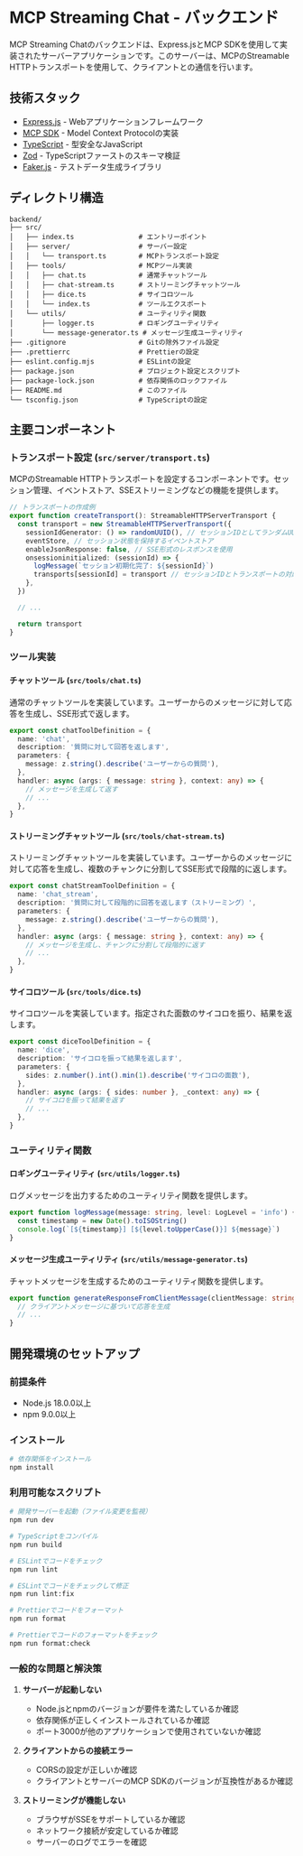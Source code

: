 # MCP Streaming Chat - バックエンド

MCP Streaming Chatのバックエンドは、Express.jsとMCP SDKを使用して実装されたサーバーアプリケーションです。このサーバーは、MCPのStreamable HTTPトランスポートを使用して、クライアントとの通信を行います。

## 技術スタック

- [Express.js](https://expressjs.com/) - Webアプリケーションフレームワーク
- [MCP SDK](https://github.com/modelcontextprotocol/typescript-sdk) - Model Context Protocolの実装
- [TypeScript](https://www.typescriptlang.org/) - 型安全なJavaScript
- [Zod](https://github.com/colinhacks/zod) - TypeScriptファーストのスキーマ検証
- [Faker.js](https://fakerjs.dev/) - テストデータ生成ライブラリ

## ディレクトリ構造

```
backend/
├── src/
│   ├── index.ts                # エントリーポイント
│   ├── server/                 # サーバー設定
│   │   └── transport.ts        # MCPトランスポート設定
│   ├── tools/                  # MCPツール実装
│   │   ├── chat.ts             # 通常チャットツール
│   │   ├── chat-stream.ts      # ストリーミングチャットツール
│   │   ├── dice.ts             # サイコロツール
│   │   └── index.ts            # ツールエクスポート
│   └── utils/                  # ユーティリティ関数
│       ├── logger.ts           # ロギングユーティリティ
│       └── message-generator.ts # メッセージ生成ユーティリティ
├── .gitignore                  # Gitの除外ファイル設定
├── .prettierrc                 # Prettierの設定
├── eslint.config.mjs           # ESLintの設定
├── package.json                # プロジェクト設定とスクリプト
├── package-lock.json           # 依存関係のロックファイル
├── README.md                   # このファイル
└── tsconfig.json               # TypeScriptの設定
```

## 主要コンポーネント

### トランスポート設定 (`src/server/transport.ts`)

MCPのStreamable HTTPトランスポートを設定するコンポーネントです。セッション管理、イベントストア、SSEストリーミングなどの機能を提供します。

```typescript
// トランスポートの作成例
export function createTransport(): StreamableHTTPServerTransport {
  const transport = new StreamableHTTPServerTransport({
    sessionIdGenerator: () => randomUUID(), // セッションIDとしてランダムUUIDを生成
    eventStore, // セッション状態を保持するイベントストア
    enableJsonResponse: false, // SSE形式のレスポンスを使用
    onsessioninitialized: (sessionId) => {
      logMessage(`セッション初期化完了: ${sessionId}`)
      transports[sessionId] = transport // セッションIDとトランスポートの対応関係を保存
    },
  })

  // ...

  return transport
}
```

### ツール実装

#### チャットツール (`src/tools/chat.ts`)

通常のチャットツールを実装しています。ユーザーからのメッセージに対して応答を生成し、SSE形式で返します。

```typescript
export const chatToolDefinition = {
  name: 'chat',
  description: '質問に対して回答を返します',
  parameters: {
    message: z.string().describe('ユーザーからの質問'),
  },
  handler: async (args: { message: string }, context: any) => {
    // メッセージを生成して返す
    // ...
  },
}
```

#### ストリーミングチャットツール (`src/tools/chat-stream.ts`)

ストリーミングチャットツールを実装しています。ユーザーからのメッセージに対して応答を生成し、複数のチャンクに分割してSSE形式で段階的に返します。

```typescript
export const chatStreamToolDefinition = {
  name: 'chat_stream',
  description: '質問に対して段階的に回答を返します（ストリーミング）',
  parameters: {
    message: z.string().describe('ユーザーからの質問'),
  },
  handler: async (args: { message: string }, context: any) => {
    // メッセージを生成し、チャンクに分割して段階的に返す
    // ...
  },
}
```

#### サイコロツール (`src/tools/dice.ts`)

サイコロツールを実装しています。指定された面数のサイコロを振り、結果を返します。

```typescript
export const diceToolDefinition = {
  name: 'dice',
  description: 'サイコロを振って結果を返します',
  parameters: {
    sides: z.number().int().min(1).describe('サイコロの面数'),
  },
  handler: async (args: { sides: number }, _context: any) => {
    // サイコロを振って結果を返す
    // ...
  },
}
```

### ユーティリティ関数

#### ロギングユーティリティ (`src/utils/logger.ts`)

ログメッセージを出力するためのユーティリティ関数を提供します。

```typescript
export function logMessage(message: string, level: LogLevel = 'info') {
  const timestamp = new Date().toISOString()
  console.log(`[${timestamp}] [${level.toUpperCase()}] ${message}`)
}
```

#### メッセージ生成ユーティリティ (`src/utils/message-generator.ts`)

チャットメッセージを生成するためのユーティリティ関数を提供します。

```typescript
export function generateResponseFromClientMessage(clientMessage: string): string {
  // クライアントメッセージに基づいて応答を生成
  // ...
}
```

## 開発環境のセットアップ

### 前提条件

- Node.js 18.0.0以上
- npm 9.0.0以上

### インストール

```bash
# 依存関係をインストール
npm install
```

### 利用可能なスクリプト

```bash
# 開発サーバーを起動（ファイル変更を監視）
npm run dev

# TypeScriptをコンパイル
npm run build

# ESLintでコードをチェック
npm run lint

# ESLintでコードをチェックして修正
npm run lint:fix

# Prettierでコードをフォーマット
npm run format

# Prettierでコードのフォーマットをチェック
npm run format:check
```

### 一般的な問題と解決策

1. **サーバーが起動しない**

   - Node.jsとnpmのバージョンが要件を満たしているか確認
   - 依存関係が正しくインストールされているか確認
   - ポート3000が他のアプリケーションで使用されていないか確認

2. **クライアントからの接続エラー**

   - CORSの設定が正しいか確認
   - クライアントとサーバーのMCP SDKのバージョンが互換性があるか確認

3. **ストリーミングが機能しない**
   - ブラウザがSSEをサポートしているか確認
   - ネットワーク接続が安定しているか確認
   - サーバーのログでエラーを確認